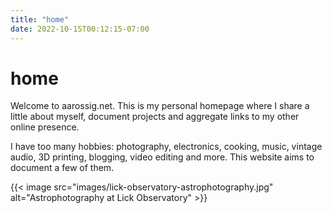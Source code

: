 ```yaml
---
title: "home"
date: 2022-10-15T00:12:15-07:00
---
```


# home

Welcome to aarossig.net. This is my personal homepage where I share a little
about myself, document projects and aggregate links to my other online presence.

I have too many hobbies: photography, electronics, cooking, music, vintage audio,
3D printing, blogging, video editing and more. This website aims to document a
few of them.

{{< image src="images/lick-observatory-astrophotography.jpg"
    alt="Astrophotography at Lick Observatory" >}}
